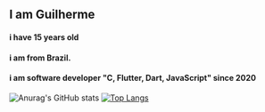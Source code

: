 ## I am Guilherme
#### i have 15 years old
#### i am from Brazil.
#### i am software developer "C, Flutter, Dart, JavaScript" since 2020 
![Anurag's GitHub stats](https://github-readme-stats.vercel.app/api?username=bfbfghb&show_icons=true&theme=radical)
[![Top Langs](https://github-readme-stats.vercel.app/api/top-langs/?username=bfbfghb&layout=compact)](https://github.com/anuraghazra/github-readme-stats)
<!---**bfbfghb/bfbfghb** is a ✨ _special_ ✨ repository because its `README.md` (this file) appears on your GitHub profile.
[![Anurag's GitHub stats](https://github-readme-stats.vercel.app/api?username=bfbfghb)](https://github.com/anuraghazra/github-readme-stats)
Here are some ideas to get you started:

- 🔭 I’m currently working on ...
- 🌱 I’m currently learning ...
- 👯 I’m looking to collaborate on ...
- 🤔 I’m looking for help with ...
- 💬 Ask me about ...
- 📫 How to reach me: ...
- 😄 Pronouns: ...
- ⚡ Fun fact: ...
-->
